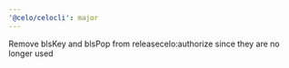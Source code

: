 ```yaml
---
'@celo/celocli': major
---
```


Remove blsKey and blsPop from releasecelo:authorize since they are no longer used  

